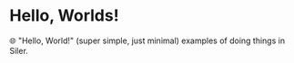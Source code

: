 # Hello, Worlds!

🌐 "Hello, World!" (super simple, just minimal) examples of doing things in Siler.
